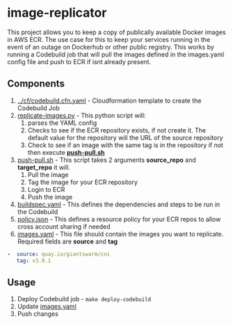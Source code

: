 # image-replicator

This project allows you to keep a copy of publically available Docker images in AWS ECR. The use case for this to keep your services running in the event of an outage on Dockerhub or other public registry. This works by running a Codebuild job that will pull the images defined in the images.yaml config file and push to ECR if isnt already present.

## Components

1. [../cf/codebuild.cfn.yaml](../cf/codebuild.cfn.yaml) - Cloudformation template to create the Codebuild Job
2. [replicate-images.py](../cf/codebuild.cfn.yaml) - This python script will:
   1. parses the YAML config
   2. Checks to see if the ECR repository exists, if not create it. The default value for the repository will the URL of the source repository
   3. Check to see if an image with the same tag is in the repository if not then execute [__push-pull.sh__](../push-pull.sh)
3. [push-pull.sh](../push-pull.sh) - This script takes 2 arguments __source_repo__ and __target_repo__ it will.
   1. Pull the image
   2. Tag the image for your ECR repository
   3. Login to ECR
   4. Push the image
4. [buildspec.yaml](../buildspec.yaml) - This defines the dependencies and steps to be run in the Codebuild
5. [policy.json](../policy.json) - This defines a resource policy for your ECR repos to allow cross account sharing if needed
6. [images.yaml](../images.yaml) - This file should contain the images you want to replicate. Required fields are __source__ and __tag__

  ```yaml
  -  source: quay.io/giantswarm/cni
     tag: v3.9.1
   ```
## Usage

1. Deploy Codebuild job - `make deploy-codebuild`
2. Update [images.yaml](../images.yaml)
3. Push changes
